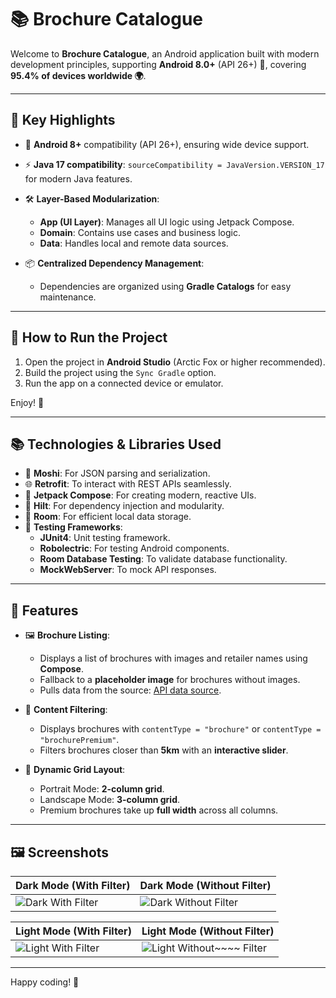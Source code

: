 # 📚 Brochure Catalogue

Welcome to **Brochure Catalogue**, an Android application built with modern development principles, supporting **Android 8.0+** (API 26+) 🎉, covering **95.4% of devices worldwide 🌍**.

---

## 🌟 Key Highlights

- 📱 **Android 8+** compatibility (API 26+), ensuring wide device support.
- ⚡ **Java 17 compatibility**: `sourceCompatibility = JavaVersion.VERSION_17` for modern Java features.
- 🛠️ **Layer-Based Modularization**:
    - **App (UI Layer)**: Manages all UI logic using Jetpack Compose.
    - **Domain**: Contains use cases and business logic.
    - **Data**: Handles local and remote data sources.

- 📦 **Centralized Dependency Management**:
    - Dependencies are organized using **Gradle Catalogs** for easy maintenance.

---

## 🚀 How to Run the Project

1. Open the project in **Android Studio** (Arctic Fox or higher recommended).
2. Build the project using the `Sync Gradle` option.
3. Run the app on a connected device or emulator.

Enjoy! 🎉

---

## 📚 Technologies & Libraries Used

- 🧩 **Moshi**: For JSON parsing and serialization.
- 🌐 **Retrofit**: To interact with REST APIs seamlessly.
- 🎨 **Jetpack Compose**: For creating modern, reactive UIs.
- 🧪 **Hilt**: For dependency injection and modularity.
- 💾 **Room**: For efficient local data storage.
- 🧪 **Testing Frameworks**:
    - **JUnit4**: Unit testing framework.
    - **Robolectric**: For testing Android components.
    - **Room Database Testing**: To validate database functionality.
    - **MockWebServer**: To mock API responses.

---

## 🎯 Features

- 🖼️ **Brochure Listing**:
    - Displays a list of brochures with images and retailer names using **Compose**.
    - Fallback to a **placeholder image** for brochures without images.
    - Pulls data from the source: [API data source](https://mobile-s3-test-assets.aws-sdlc-bonial.com/shelf.json).

- 🧹 **Content Filtering**:
    - Displays brochures with `contentType = "brochure"` or `contentType = "brochurePremium"`.
    - Filters brochures closer than **5km** with an **interactive slider**.

- 🎨 **Dynamic Grid Layout**:
    - Portrait Mode: **2-column grid**.
    - Landscape Mode: **3-column grid**.
    - Premium brochures take up **full width** across all columns.

---

## 🖼️ Screenshots

| Dark Mode (With Filter)            | Dark Mode (Without Filter)                                                                                                                                                           |
|---------------------------------------|--------------------------------------------------------------------------------------------------------------------------------------------------------------------------------------|
| ![Dark With Filter](https://firebasestorage.googleapis.com/v0/b/sawadevelopmentandaid.appspot.com/o/dark_with_filter.png?alt=media&token=562dfed1-6097-4c05-ac25-6c9351aad21b) | ![Dark Without Filter](https://firebasestorage.googleapis.com/v0/b/sawadevelopmentandaid.appspot.com/o/dark_without_filter.png?alt=media&token=5e970533-197d-4c3e-ae64-50814b633cdc) |

| Light Mode (With Filter)           | Light Mode (Without Filter)                                                                                                                                                             |
|---------------------------------------|-----------------------------------------------------------------------------------------------------------------------------------------------------------------------------------------|
| ![Light With Filter](https://firebasestorage.googleapis.com/v0/b/sawadevelopmentandaid.appspot.com/o/light%20with%20filter.png?alt=media&token=cd43ce28-82ca-41b7-82d3-25691778fed9) | ![Light Without~~~~ Filter](https://firebasestorage.googleapis.com/v0/b/sawadevelopmentandaid.appspot.com/o/light_without_filter.png?alt=media&token=c0bba109-296d-4d8d-b2ad-85a7790c6173~~~~) |

---

Happy coding! 🚀
~~~~